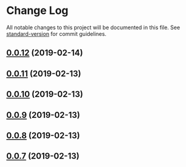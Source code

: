 # Change Log

All notable changes to this project will be documented in this file. See [standard-version](https://github.com/conventional-changelog/standard-version) for commit guidelines.

<a name="0.0.12"></a>
## [0.0.12](https://github.com/geocodio/lightning-maps/compare/v0.0.11...v0.0.12) (2019-02-14)



<a name="0.0.11"></a>
## [0.0.11](https://github.com/geocodio/lightning-maps/compare/v0.0.10...v0.0.11) (2019-02-13)



<a name="0.0.10"></a>
## [0.0.10](https://github.com/geocodio/lightning-maps/compare/v0.0.9...v0.0.10) (2019-02-13)



<a name="0.0.9"></a>
## [0.0.9](https://github.com/geocodio/lightning-maps/compare/v0.0.8...v0.0.9) (2019-02-13)



<a name="0.0.8"></a>
## [0.0.8](https://github.com/geocodio/lightning-maps/compare/v0.0.7...v0.0.8) (2019-02-13)



<a name="0.0.7"></a>
## [0.0.7](https://github.com/geocodio/lightning-maps/compare/v0.0.6...v0.0.7) (2019-02-13)
